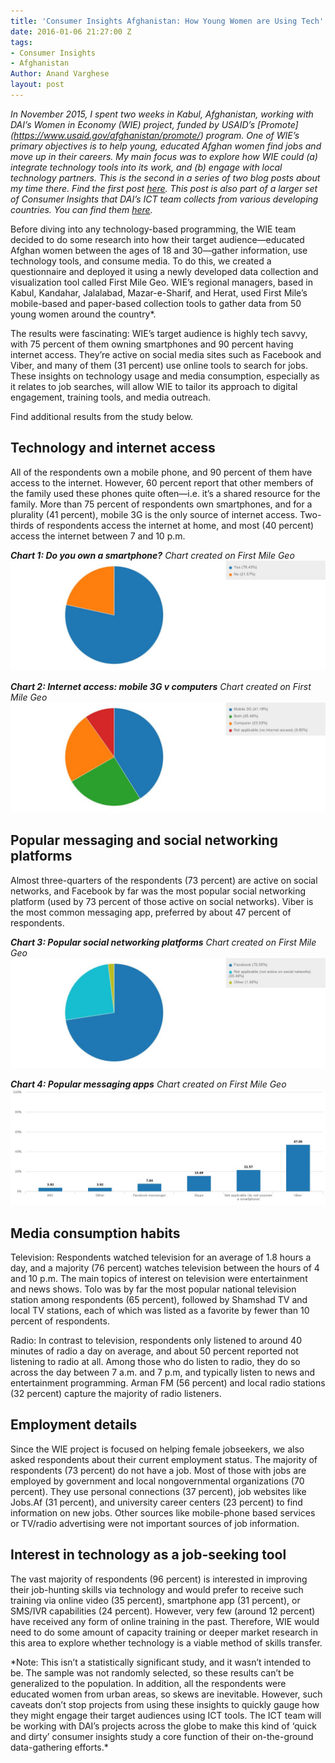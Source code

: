```yaml
---
title: 'Consumer Insights Afghanistan: How Young Women are Using Tech'
date: 2016-01-06 21:27:00 Z
tags:
- Consumer Insights
- Afghanistan
Author: Anand Varghese
layout: post
---
```


*In November 2015, I spent two weeks in Kabul, Afghanistan, working with DAI’s Women in Economy (WIE) project, funded by USAID’s [Promote] (https://www.usaid.gov/afghanistan/promote/) program. One of WIE’s primary objectives is to help young, educated Afghan women find jobs and move up in their careers. My main focus was to explore how WIE could (a) integrate technology tools into its work, and (b) engage with local technology partners. This is the second in a series of two blog posts about my time there. Find the first post [here](#). This post is also part of a larger set of Consumer Insights that DAI’s ICT team collects from various developing countries. You can find them [here](#).*

<!--more-->

Before diving into any technology-based programming, the WIE team decided to do some research into how their target audience—educated Afghan women between the ages of 18 and 30—gather information, use technology tools, and consume media. To do this, we created a questionnaire and deployed it using a newly developed data collection and visualization tool called First Mile Geo. WIE’s regional managers, based in Kabul, Kandahar, Jalalabad, Mazar-e-Sharif, and Herat, used First Mile’s mobile-based and paper-based collection tools to gather data from 50 young women around the country*.

The results were fascinating: WIE’s target audience is highly tech savvy, with 75 percent of them owning smartphones and 90 percent having internet access. They’re active on social media sites such as Facebook and Viber, and many of them (31 percent) use online tools to search for jobs. These insights on technology usage and media consumption, especially as it relates to job searches, will allow WIE to tailor its approach to digital engagement, training tools, and media outreach.    

Find additional results from the study below.

## Technology and internet access

All of the respondents own a mobile phone, and 90 percent of them have access to the internet. However, 60 percent report that other members of the family used these phones quite often—i.e. it’s a shared resource for the family. More than 75 percent of respondents own smartphones, and for a plurality (41 percent), mobile 3G is the only source of internet access. Two-thirds of respondents access the internet at home, and most (40 percent) access the internet between 7 and 10 p.m.

***Chart 1: Do you own a smartphone?***
*Chart created on First Mile Geo*
![1.jpg](/uploads/1.jpg)


***Chart 2: Internet access: mobile 3G v computers***
*Chart created on First Mile Geo*
![2.jpg](/uploads/2.jpg)

## Popular messaging and social networking platforms

Almost three-quarters of the respondents (73 percent) are active on social networks, and Facebook by far was the most popular social networking platform (used by 73 percent of those active on social networks). Viber is the most common messaging app, preferred by about 47 percent of respondents.

***Chart 3: Popular social networking platforms***
*Chart created on First Mile Geo*
![3.jpg](/uploads/3.jpg)

***Chart 4: Popular messaging apps***
*Chart created on First Mile Geo*
![4.jpg](/uploads/4.jpg)

## Media consumption habits

Television: Respondents watched television for an average of 1.8 hours a day, and a majority (76 percent) watches television between the hours of 4 and 10 p.m. The main topics of interest on television were entertainment and news shows. Tolo was by far the most popular national television station among respondents (65 percent), followed by Shamshad TV and local TV stations, each of which was listed as a favorite by fewer than 10 percent of respondents.

Radio: In contrast to television, respondents only listened to around 40 minutes of radio a day on average, and about 50 percent reported not listening to radio at all. Among those who do listen to radio, they do so across the day between 7 a.m. and 7 p.m, and typically listen to news and entertainment programming. Arman FM (56 percent) and local radio stations (32 percent) capture the majority of radio listeners.

## Employment details

Since the WIE project is focused on helping female jobseekers, we also asked respondents about their current employment status. The majority of respondents (73 percent) do not have a job. Most of those with jobs are employed by government and local nongovernmental organizations (70 percent). They use personal connections (37 percent), job websites like Jobs.Af (31 percent), and university career centers (23 percent) to find information on new jobs. Other sources like mobile-phone based services or TV/radio advertising were not important sources of job information.

## Interest in technology as a job-seeking tool

The vast majority of respondents (96 percent) is interested in improving their job-hunting skills via technology and would prefer to receive such training via online video (35 percent), smartphone app (31 percent), or SMS/IVR capabilities (24 percent). However, very few (around 12 percent) have received any form of online training in the past. Therefore, WIE would need to do some amount of capacity training or deeper market research in this area to explore whether technology is a viable method of skills transfer.

<aside>*Note: This isn’t a statistically significant study, and it wasn’t intended to be. The sample was not randomly selected, so these results can’t be generalized to the population. In addition, all the respondents were educated women from urban areas, so skews are inevitable. However, such caveats don’t stop projects from using these insights to quickly gauge how they might engage their target audiences using ICT tools. The ICT team will be working with DAI’s projects across the globe to make this kind of ‘quick and dirty’ consumer insights study a core function of their on-the-ground data-gathering efforts.*</aside>